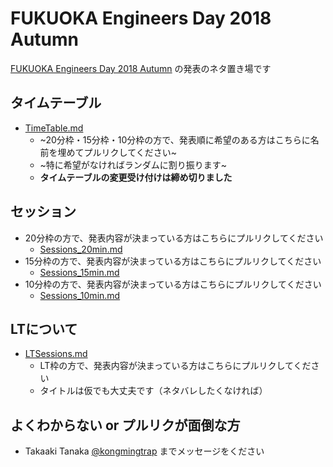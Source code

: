 # FUKUOKA Engineers Day 2018 Autumn

[FUKUOKA Engineers Day 2018 Autumn](https://engineers-day.connpass.com/event/91473/) の発表のネタ置き場です

## タイムテーブル
- [TimeTable.md](https://github.com/kongmingstrap/FUKUOKA-Engineers-Day-2018-Autumn/blob/master/TimeTable.md)
    - ~20分枠・15分枠・10分枠の方で、発表順に希望のある方はこちらに名前を埋めてプルリクしてください~
    - ~特に希望がなければランダムに割り振ります~
    - **タイムテーブルの変更受け付けは締め切りました**

## セッション
- 20分枠の方で、発表内容が決まっている方はこちらにプルリクしてください
    - [Sessions_20min.md](https://github.com/kongmingstrap/FUKUOKA-Engineers-Day-2018-Autumn/blob/master/Sessions_20min.md)
- 15分枠の方で、発表内容が決まっている方はこちらにプルリクしてください
    - [Sessions_15min.md](https://github.com/kongmingstrap/FUKUOKA-Engineers-Day-2018-Autumn/blob/master/Sessions_15min.md)
- 10分枠の方で、発表内容が決まっている方はこちらにプルリクしてください
    - [Sessions_10min.md](https://github.com/kongmingstrap/FUKUOKA-Engineers-Day-2018-Autumn/blob/master/Sessions_10min.md)

## LTについて
- [LTSessions.md](https://github.com/kongmingstrap/FUKUOKA-Engineers-Day-2018-Autumn/blob/master/LTSessions.md)
    - LT枠の方で、発表内容が決まっている方はこちらにプルリクしてください
    - タイトルは仮でも大丈夫です（ネタバレしたくなければ）

## よくわからない or プルリクが面倒な方

- Takaaki Tanaka [@kongmingtrap](https://twitter.com/kongmingtrap) までメッセージをください